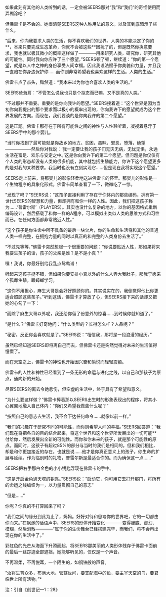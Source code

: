 

如果此刻有其他的人类听到的话，一定会被SEERS那对“我”和“我们”的奇怪使用而弄糊涂吧？

但佛雷卡是不会的。她很清楚SEERS这种人称用法的意义，以及其到底暗示了些什么。

“后来，你向我要求人类的生活，你不喜欢我们的世界。人类的本能决定了你的**，本来只要完成生态革命，你就不会被这些**困扰了的，但是既然你执意要求，我也就以极其微小的概率这样做了————用来研究人类，研究你，研究其他的可能性。同时我向你应许了三个愿望。”SEERS顿了顿，继续道：“你的第一个愿望，就是以人中之神的身份享受人间幸福。因此我设法赋予你美貌和力量，并且我一直陪在你身边保护你……而你则非常希望我也喜欢这样的生活。人类的生活。”

佛雷卡点了点头，黯然道：“我本来以为你也会喜欢人类的生活的。”

SEERS耸耸肩：“不管怎么说我也只是个拟态而已嘛，又不是真的人类。”

“不过那并不重要。重要的是你向我许的愿望。”SEERS接着道：“这个世界是因为当初你向我提出的那个要求而以极小的概率出现的，你向我许下的愿望就成为这个世界发展的方向。而现在，我们要谈的是你向我许的第二个愿望。”

这是正题。佛雷卡那存在于所有可能性之间的神性与人性聆听着，凝视着悬浮于SEERS手中的那个婴儿。

“当时你找到了最可能就是你故乡的地方。贫困，愚昧，邪恶，堕落，绝望——————然后你对我说：‘我一定要让我的孩子们无灾无病，无忧无惧，永远生活在富足、欢乐与安定之中。’这是你向我许下的第二个愿望。但问题是你仅仅有个人类的形态却没有人类的很多机能，其中就包括生殖能力，你许下这个愿望更多的是对我的某种要求。我当时也没有立刻实现它……但是现在我将实现这个愿望。”

SEERS走上前来，将那婴儿的影像轻柔地送进佛雷卡的怀里。那婴儿的影像是一个生物程序的具象化形式。佛雷卡简单查看了一下，微微吃了一惊。

“发现了吗？”SEERS说：“这孩子直接利用了存在于你体内的那些编码，拥有第一世代SEERS的智慧和力量，但却拥有和你一样的人性。因此，我们把这孩子称为……‘普雷尔斯’（PLAYERS）。其实也没什么复杂的地方，以你的基因格式重新编码设计，然后搭载了和你一样的A程序，可以模拟出类似人类的思维方式和习性而已。在任何方面都非常贴近人性。”

“这个孩子是你生命中所不具备的最后一块欠片，你的生命和生活将和其他的普通人类一样完整，在拥抱力量的同时以真正的和完整的人类身份去生活了。”

“不过先等等，”佛雷卡突然想起一个很重要的问题：“你说要贴近人性，那如果将来我要生孩子的话，孩子的父亲是谁？是不是小真？”

嘿！我说，你最好别给我乱点鸳鸯谱！

听起来这孩子挺不错，但如果你要安排小真以外的什么人弄大我肚子，那我宁愿来个孤雌生殖，跟蟑螂学习。

“这你不用担心，麻生大哥是会好好照顾你的。其实说实在的，我倒觉得他比你更适合照顾这些孩子。”听到这话，佛雷卡才算放了心，但SEERS接下来的话却又把她的心勾了一下：

“而除了麻生大哥以外呢，我还给你留了份意外的惊喜……到时候你就知道了。”

“是什么？”佛雷卡好奇地问：“什么类型的？长得怎么样？人品呢？”

“秘密。反正你会喜欢就是了。”SEERS说：“相信我，那将是一段浪漫的经历。”

虽然已经知道SEERS即将离自己而去，但佛雷卡还是突然觉得对未来的生活值得憧憬了。

而在天空之上，佛雷卡的神性也开始因兴奋和愉悦而轻轻震颤。

佛雷卡的人性和神性已经看到了一条无形的命运与进化之线，以自己和那孩子为原点，通向新的开始。

尽管SEERS的离去令她悲伤，但空虚的生活中，终于具有了希望和意义。

“为什么要这样做？”佛雷卡捧着那以SEERS出生时的形象表现出的程序，将其小心翼翼地融入自己体内：“你们又希望我做些什么呢？”

“按照自己的意志去生活，我不会下达任何命令……就像以前一样。”

“我们的兴趣在于研究不同的可能性，而你则希望人间的幸福。”SEERS回答道：“我们现在将把各自的目的结合起来，将这个世界和这个世界所发展出的一切可能**付给你，然后发展出全新的可能性。而你和你未来的孩子，就是那个可能性的原点。而同时，这孩子有超过85%的部分与当时的我们是相同的。但和我们相比，却是和你更加接近的存在。也就是说……他才是你真正意义上的孩子，你生命的扩展与延续。作为临别时的礼物，普雷尔斯是最适合你的。而为确保这一点……”

SEERS把右手那白金色的小小钥匙浮现在佛雷卡的手中。

“这是开启金色通天塔的钥匙。”SEERS说：“启动它，你可用它去打开那门，将所有的命运之线编织为一，以力量贯彻自己的意志”

“但是……”

你呢？你真的不打算回来了吗？

“我们之间的缘分到此为止了，妈妈。好好对待和思考你的世界吧，它的一切都由你而来。”在飘渺的话语声中，SEERS的形体开始变化————变得朦胧、虚幻、模糊，然后消散————“属于你的生命舞台已经搭建完毕，而我们，将不会再出现在你的生活中了。”

彩虹色的光芒从海面下升腾而起，将SEERS那美丽的人类形体残存于佛雷卡面前的最后一丝踪迹全部遮挡，她能够听见的，仅仅是一个声音。

不再温柔，不再悦耳，一个陌生的，如钢铁般的声音。

“汝将生育众多，布满大地，管辖世间，要支配海中的鱼，要主宰天空的鸟，要君临世上所有活物。”*

注：引自《创世记—1：28》

